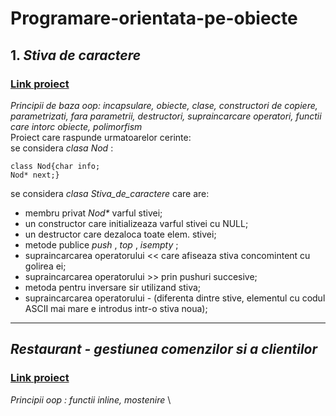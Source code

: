 # Programare-orientata-pe-obiecte

## 1. _Stiva de caractere_
### [Link proiect](https://github.com/iuga-paula/Programare-orientata-pe-obiecte/tree/master/Tema1)
_Principii de baza oop: incapsulare, obiecte, clase, constructori de copiere, parametrizati, fara parametrii, destructori, supraincarcare operatori, functii care intorc obiecte, polimorfism_ \
Proiect care raspunde urmatoarelor cerinte:\
se considera _clasa Nod_ :
```
class Nod{char info;
Nod* next;}

```
se considera _clasa Stiva_de_caractere_ care are:
- membru privat _Nod*_ varful stivei;
- un constructor care initializeaza varful stivei cu NULL;
- un destructor care dezaloca toate elem. stivei;
- metode publice _push_ , _top_ , _isempty_ ;
- supraincarcarea operatorului << care afiseaza stiva concomintent cu golirea ei;
- supraincarcarea operatorului >> prin pushuri succesive;
- metoda pentru inversare sir utilizand stiva;
- supraincarcarea operatorului - (diferenta dintre stive, elementul cu codul ASCII mai mare e introdus intr-o stiva noua);

<hr>

## _Restaurant - gestiunea comenzilor si a clientilor_
### [Link proiect](https://github.com/iuga-paula/Programare-orientata-pe-obiecte/tree/master/Tema2)
_Principii oop : functii inline, mostenire_ \

